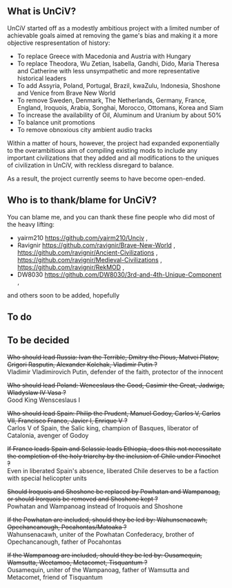 ## What is UnCiV?

UnCiV started off as a modestly ambitious project with a limited number of achievable goals aimed at removing the game's bias and making it a more objective respresentation of history:
- To replace Greece with Macedonia and Austria with Hungary
- To replace Theodora, Wu Zetian, Isabella, Gandhi, Dido, Maria Theresa and Catherine with less unsympathetic and more representative historical leaders
- To add Assyria, Poland, Portugal, Brazil, kwaZulu, Indonesia, Shoshone and Venice from Brave New World
- To remove Sweden, Denmark, The Netherlands, Germany, France, England, Iroquois, Arabia, Songhai, Morocco, Ottomans, Korea and Siam
- To increase the availability of Oil, Aluminum and Uranium by about 50%
- To balance unit promotions
- To remove obnoxious city ambient audio tracks


Within a matter of hours, however, the project had expanded exponentially to the overambitious aim of compiling existing mods to include any important civilizations that they added and all modifications to the uniques of civilization in UnCiV, with reckless disregard to balance.

As a result, the project currently seems to have become open-ended.


## Who is to thank/blame for UnCiV?

You can blame me,
and you can thank these fine people who did most of the heavy lifting:
- yairm210  https://github.com/yairm210/Unciv ,
- Ravignir  https://github.com/ravignir/Brave-New-World ,
          https://github.com/ravignir/Ancient-Civilizations ,
          https://github.com/ravignir/Medieval-Civilizations ,
          https://github.com/ravignir/RekMOD ,
- DW8030    https://github.com/DW8030/3rd-and-4th-Unique-Component ,

and others soon to be added, hopefully


## To do


## To be decided

~~Who should lead Russia: 
Ivan the Terrible, Dmitry the Pious, Matvei Platov, Grigori Rasputin, Alexander Kolchak, Vladimir Putin ?~~ \
Vladimir Vladimirovich Putin, defender of the faith, protector of the innocent

~~Who should lead Poland: 
Wenceslaus the Good, Casimir the Great, Jadwiga, Wladyslaw IV Vasa ?~~ \
Good King Wensceslaus I

~~Who should lead Spain:
Philip the Prudent, Manuel Godoy, Carlos V, Carlos VII, Francisco Franco, Javier I, Enrique V ?~~ \
Carlos V of Spain, the Salic king, champion of Basques, liberator of Catalonia, avenger of Godoy

~~If Franco leads Spain and Selassie leads Ethiopia,
does this not necessitate the completion of the holy triarchy by the inclusion of Chile under Pinochet ?~~ \
Even in liberated Spain's absence, liberated Chile deserves to be a faction with special helicopter units

~~Should Iroquois and Shoshone be replaced by Powhatan and Wampanoag,
or should Irorquois be removed and Shoshone kept ?~~ \
Powhatan and Wampanoag instead of Iroquois and Shoshone

~~If the Powhatan are included, should they be led by:
Wahunsenacawh, Opechancanough, Pocahontas/Matoaka ?~~ \
Wahunsenacawh, uniter of the Powhatan Confederacy, brother of Opechancanough, father of Pocahontas

~~If the Wampanoag are included, should they be led by:
Ousamequin, Wamsutta, Weetamoo, Metacomet, Tisquantum ?~~ \
Ousamequin, uniter of the Wampanoag, father of Wamsutta and Metacomet, friend of Tisquantum
